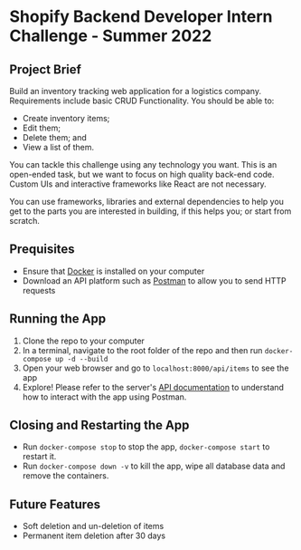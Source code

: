 # Shopify Backend Developer Intern Challenge - Summer 2022

## Project Brief
Build an inventory tracking web application for a logistics company. Requirements include basic CRUD Functionality. You should be able to:
- Create inventory items;
- Edit them;
- Delete them; and
- View a list of them.

You can tackle this challenge using any technology you want. This is an open-ended task, but we want to focus on high quality back-end code. Custom UIs and interactive frameworks like React are not necessary.

You can use frameworks, libraries and external dependencies to help you get to the parts you are interested in building, if this helps you; or start from scratch.

## Prequisites
* Ensure that [Docker](https://docs.docker.com/get-docker/) is installed on your computer
* Download an API platform such as [Postman](https://www.postman.com/) to allow you to send HTTP requests

## Running the App
1. Clone the repo to your computer
2. In a terminal, navigate to the root folder of the repo and then run `docker-compose up -d --build`
3. Open your web browser and go to `localhost:8000/api/items` to see the app
4. Explore! Please refer to the server's [API documentation](./server/API.md) to understand how to interact with the app using Postman.

## Closing and Restarting the App
* Run `docker-compose stop` to stop the app, `docker-compose start` to restart it.
* Run `docker-compose down -v` to kill the app, wipe all database data and remove the containers.

## Future Features
- Soft deletion and un-deletion of items
- Permanent item deletion after 30 days
